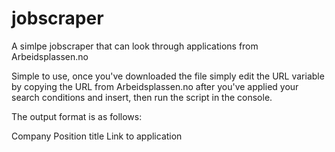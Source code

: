 # jobscraper
A simlpe jobscraper that can look through applications from Arbeidsplassen.no

Simple to use, once you've downloaded the file simply edit the URL variable by copying the URL from Arbeidsplassen.no after you've applied your search conditions and insert, then run the script in the console.

The output format is as follows:

Company
Position title
Link to application
